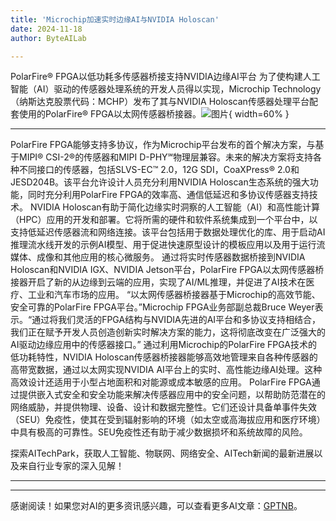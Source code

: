 ```yaml
---
title: 'Microchip加速实时边缘AI与NVIDIA Holoscan'
date: 2024-11-18
author: ByteAILab

---
```


PolarFire® FPGA以低功耗多传感器桥接支持NVIDIA边缘AI平台
为了使构建人工智能（AI）驱动的传感器处理系统的开发人员得以实现，Microchip Technology（纳斯达克股票代码：MCHP）发布了其与NVIDIA Holoscan传感器处理平台配套使用的PolarFire® FPGA以太网传感器桥接器。![图片](https://ai-techpark.com/wp-content/uploads/2024/11/Microchip-960x540.jpg){ width=60% }

---

PolarFire FPGA能够支持多协议，作为Microchip平台发布的首个解决方案，与基于MIPI® CSI-2®的传感器和MIPI D-PHY℠物理层兼容。未来的解决方案将支持各种不同接口的传感器，包括SLVS-EC™ 2.0，12G SDI，CoaXPress® 2.0和JESD204B。该平台允许设计人员充分利用NVIDIA Holoscan生态系统的强大功能，同时充分利用PolarFire FPGA的效率高、通信低延迟和多协议传感器支持技术。
NVIDIA Holoscan有助于简化边缘实时洞察的人工智能（AI）和高性能计算（HPC）应用的开发和部署。它将所需的硬件和软件系统集成到一个平台中，以支持低延迟传感器流和网络连接。该平台包括用于数据处理优化的库、用于启动AI推理流水线开发的示例AI模型、用于促进快速原型设计的模板应用以及用于运行流媒体、成像和其他应用的核心微服务。
通过将实时传感器数据桥接到NVIDIA Holoscan和NVIDIA IGX、NVIDIA Jetson平台，PolarFire FPGA以太网传感器桥接器开启了新的从边缘到云端的应用，实现了AI/ML推理，并促进了AI技术在医疗、工业和汽车市场的应用。
“以太网传感器桥接器基于Microchip的高效节能、安全可靠的PolarFire FPGA平台。”Microchip FPGA业务部副总裁Bruce Weyer表示。“通过将我们灵活的FPGA结构与NVIDIA先进的AI平台和多协议支持相结合，我们正在赋予开发人员创造创新实时解决方案的能力，这将彻底改变在广泛强大的AI驱动边缘应用中的传感器接口。”
通过利用Microchip的PolarFire FPGA技术的低功耗特性，NVIDIA Holoscan传感器桥接器能够高效地管理来自各种传感器的高带宽数据，通过以太网实现NVIDIA AI平台上的实时、高性能边缘AI处理。这种高效设计还适用于小型占地面积和对能源或成本敏感的应用。
PolarFire FPGA通过提供嵌入式安全和安全功能来解决传感器应用中的安全问题，以帮助防范潜在的网络威胁，并提供物理、设备、设计和数据完整性。它们还设计具备单事件失效（SEU）免疫性，使其在受到辐射影响的环境（如太空或高海拔应用和医疗环境）中具有极高的可靠性。SEU免疫性还有助于减少数据损坏和系统故障的风险。

探索AITechPark，获取人工智能、物联网、网络安全、AITech新闻的最新进展以及来自行业专家的深入见解！

---
---
感谢阅读！如果您对AI的更多资讯感兴趣，可以查看更多AI文章：[GPTNB](https://gptnb.com)。